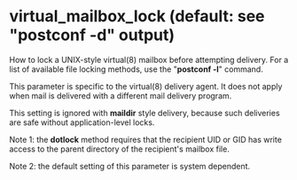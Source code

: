 # virtual_mailbox_lock (default: see "postconf -d" output)

How to lock a UNIX-style virtual(8) mailbox before attempting
delivery. For a list of available file locking methods, use the
"**postconf -l**" command.



 This parameter is specific to the virtual(8) delivery agent.
It does not apply when mail is delivered with a different mail
delivery program. 



This setting is ignored with **maildir** style delivery, because
such deliveries are safe without application-level locks.




Note 1: the **dotlock** method requires that the recipient UID
or GID has write access to the parent directory of the recipient's
mailbox file.




Note 2: the default setting of this parameter is system dependent.



